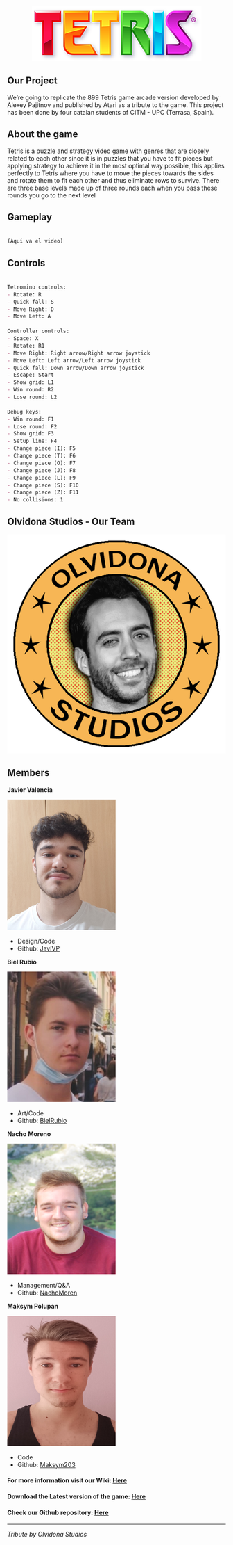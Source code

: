 <p align="center">
  <img src="images/tetrisimage.png">
</p>

## Our Project
We’re going to replicate the 899 Tetris game arcade version developed by Alexey Pajitnov and published by Atari as a tribute to the game. This project has been done by four catalan students of CITM - UPC (Terrasa, Spain).

## About the game
Tetris is a puzzle and strategy video game with genres that are closely related to each other since it is in puzzles that you have to fit pieces but applying strategy to achieve it in the most optimal way possible, this applies perfectly to Tetris where you have to move the pieces towards the sides and rotate them to fit each other and thus eliminate rows to survive.
There are three base levels made up of three rounds each when you pass these rounds you go to the next level

## Gameplay
```markdown

(Aqui va el video)

```
## Controls

```markdown

Tetromino controls:
- Rotate: R
- Quick fall: S
- Move Right: D
- Move Left: A

Controller controls:
- Space: X
- Rotate: R1
- Move Right: Right arrow/Right arrow joystick
- Move Left: Left arrow/Left arrow joystick
- Quick fall: Down arrow/Down arrow joystick
- Escape: Start
- Show grid: L1
- Win round: R2
- Lose round: L2

Debug keys:
- Win round: F1
- Lose round: F2
- Show grid: F3
- Setup line: F4
- Change piece (I): F5
- Change piece (T): F6
- Change piece (O): F7
- Change piece (J): F8
- Change piece (L): F9
- Change piece (S): F10
- Change piece (Z): F11
- No collisions: 1

```

## Olvidona Studios - Our Team

<p align="center">
  <img src="images/Olvidona_Studios_logo.png">
</p>
                                             
## Members

**Javier Valencia**

<img src="images/javimg.jpg" width="250" height="300">

* Design/Code
* Github: [JaviVP](https://github.com/JaviVP)

**Biel Rubio**

<img src="images/bielimg.jpg" width="250" height="300">

* Art/Code
* Github: [BielRubio](https://github.com/BielRubio)

**Nacho Moreno**

<img src="images/nachoimg.png" width="250" height="300">

* Management/Q&A
* Github: [NachoMoren](https://github.com/NachoMoren)

**Maksym Polupan**

<img src="images/maksimimg.png" width="250" height="300">

* Code
* Github: [Maksym203](https://github.com/Maksym203)

#### For more information visit our Wiki: [Here](https://github.com/BielRubio/Projecte1-Tetris/wiki)
#### Download the Latest version of the game: [Here](https://github.com/BielRubio/Projecte1-Tetris/releases) 
#### Check our Github repository: [Here](https://github.com/BielRubio/Projecte1-Tetris)
---
_Tribute by Olvidona Studios_

